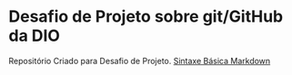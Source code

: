 # Desafio de Projeto sobre git/GitHub da DIO
Repositório Criado para Desafio de Projeto.
[Sintaxe Básica Markdown](https://www.markdownguide.org/basic-syntax/)
